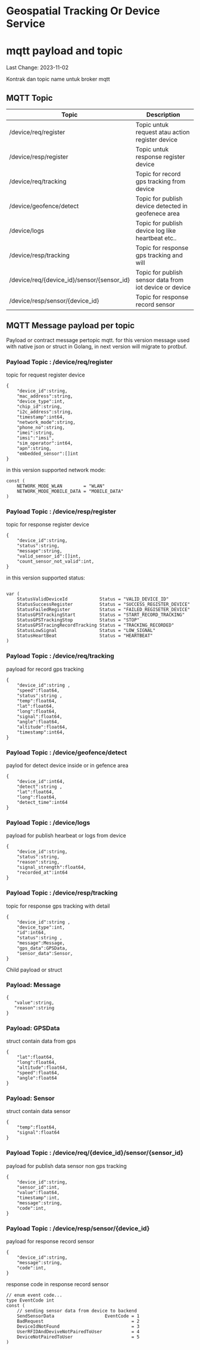 # Geospatial Tracking Or Device Service


# mqtt payload and topic

Last Change: 2023-11-02

Kontrak dan topic name untuk broker mqtt


## MQTT Topic

|Topic                  |Description                                            |
|-----------------------|-------------------------------------------------------|
|/device/req/register   |Topic untuk request atau action register device        |
|/device/resp/register  |Topic untuk response register device                   |
|/device/req/tracking   |Topic for record gps tracking from device              |
|/device/geofence/detect|Topic for publish device detected in geofenece area    |
|/device/logs           |Topic for publish device log like heartbeat etc..      |
|/device/resp/tracking  |Topic for response gps tracking and will               |
|/device/req/{device_id}/sensor/{sensor_id}|Topic for publish sensor data from iot device or device |
|/device/resp/sensor/{device_id}|Topic for response record sensor               |

## MQTT Message payload per topic

Payload or contract message pertopic mqtt. for this version message used with native json or struct in Golang, in next version will migrate to protbuf.

### Payload Topic : /device/req/register
topic for request register device 

```
{
    "device_id":string,
    "mac_address":string,
    "device_type":int,
    "chip_id":string,
    "i2c_address":string,
    "timestamp":int64,
    "network_mode":string,
    "phone_no":string,
    "imei":string,
    "imsi":"imsi",
    "sim_operator":int64,
    "apn":string,
    "embedded_sensor":[]int
}
```

in this version supported network mode:

```
const (
	NETWORK_MODE_WLAN        = "WLAN"
	NETWORK_MODE_MOBILE_DATA = "MOBILE_DATA"
)
```

### Payload Topic : /device/resp/register
topic for response register device 

```
{
    "device_id":string,
    "status":string,
    "message":string,
    "valid_sensor_id":[]int,
    "count_sensor_not_valid":int,
}
```

in this version supported status:

```

var (
	StatusValidDeviceId            Status = "VALID_DEVICE_ID"
	StatusSuccessRegister          Status = "SUCCESS_REGISTER_DEVICE"
	StatusFailedRegister           Status = "FAILED_REGISETER_DEVICE"
	StatusGPSTrackingStart         Status = "START_RECORD_TRACKING"
	StatusGPSTrackingStop          Status = "STOP"
	StatusGPSTracingRecordTracking Status = "TRACKING_RECORDED"
	StatusLowSignal                Status = "LOW_SIGNAL"
	StatusHeartBeat                Status = "HEARTBEAT"
)
```

### Payload Topic : /device/req/tracking

payload for record gps tracking

```
{
    "device_id":string ,
    "speed":float64,
    "status":string ,
    "temp":float64,
    "lat":float64,
    "long":float64,
    "signal":float64,
    "angle":float64,
    "altitude":float64,
    "timestamp":int64,
}
```

### Payload Topic : /device/geofence/detect
paylod for detect device inside or in gefence area
```
{
    "device_id":int64,
    "detect":string ,
    "lat":float64,
    "long":float64,
    "detect_time":int64  
}
```

### Payload Topic : /device/logs
payload for publish hearbeat or logs from device   
```
{
    "device_id":string,
    "status":string,
    "reason":string,
    "signal_strength":float64,
    "recorded_at":int64
}
```

### Payload Topic : /device/resp/tracking
topic for response gps tracking with detail
```
{
    "device_id":string ,
    "device_type":int,
    "id":int64,
    "status":string ,
    "message":Message,
    "gps_data":GPSData,
    "sensor_data":Sensor,
}
```

Child payload or struct

### Payload: Message
```
{
   "value":string,
   "reason":string
}
```
### Payload: GPSData
struct contain data from gps
```
{
    "lat":float64,
    "long":float64,
    "altitude":float64,
    "speed":float64,
    "angle":float64
}
```

### Payload: Sensor
struct contain data sensor
```
{
    "temp":float64,
	"signal":float64
}
```

### Payload Topic : /device/req/{device_id}/sensor/{sensor_id}
payload for publish data sensor non gps tracking

```
{
    "device_id":string,
    "sensor_id":int,
    "value":float64,
    "timestamp":int,
    "message":string,
    "code":int,
}
```

### Payload Topic : /device/resp/sensor/{device_id}
payload for response record sensor
```
{
    "device_id":string,
    "message":string,
    "code":int,
}
```

response code in response record sensor
```
// enum event code...
type EventCode int
const (
	// sending sensor data from device to backend
	SendSensorData                   EventCode = 1
	BadRequest                                 = 2
	DeviceIdNotFound                           = 3
	UserRFIDAndDeviveNotPairedToUser           = 4
	DeviceNotPairedToUser                      = 5
)
```